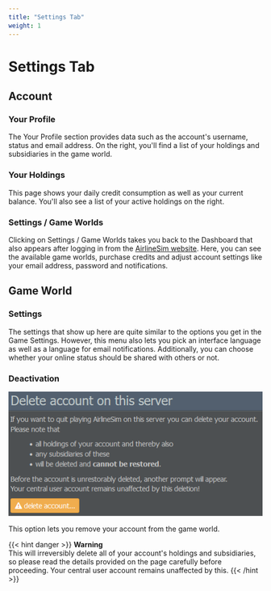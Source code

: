 ```yaml
---
title: "Settings Tab"
weight: 1
---
```


# Settings Tab

## Account

### Your Profile

The Your Profile section provides data such as the account's username, status and email address. On the right, you'll find a list of your holdings and subsidiaries in the game world.

### Your Holdings

This page shows your daily credit consumption as well as your current balance. You'll also see a list of your active holdings on the right.

### Settings / Game Worlds

Clicking on Settings / Game Worlds takes you back to the Dashboard that also appears after logging in from the [AirlineSim website](https://www.airlinesim.aero/en/). Here, you can see the available game worlds, purchase credits and adjust account settings like your email address, password and notifications.

## Game World

### Settings

The settings that show up here are quite similar to the options you get in the Game Settings. However, this menu also lets you pick an interface language as well as a language for email notifications. Additionally, you can choose whether your online status should be shared with others or not.

### Deactivation

![Leaving a Game World](deactivation_01.png "Leaving a Game World")

This option lets you remove your account from the game world.

{{< hint danger >}}
**Warning**  
This will irreversibly delete all of your account's holdings and subsidiaries, so please read the details provided on the page carefully before proceeding. Your central user account remains unaffected by this.
{{< /hint >}}
